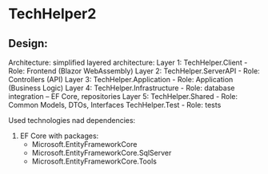 # TechHelper2

## Design:
Architecture: simplified layered architecture:
Layer 1: TechHelper.Client - Role: Frontend (Blazor WebAssembly)
Layer 2: TechHelper.ServerAPI - Role: Controllers (API)
Layer 3: TechHelper.Application - Role: Application (Business Logic)
Layer 4: TechHelper.Infrastructure - Role: database integration – EF Core, repositories
Layer 5: TechHelper.Shared - Role: Common Models, DTOs, Interfaces
TechHelper.Test - Role: tests

Used technologies nad dependencies:
1. EF Core with packages:
   - Microsoft.EntityFrameworkCore
   - Microsoft.EntityFrameworkCore.SqlServer
   - Microsoft.EntityFrameworkCore.Tools
